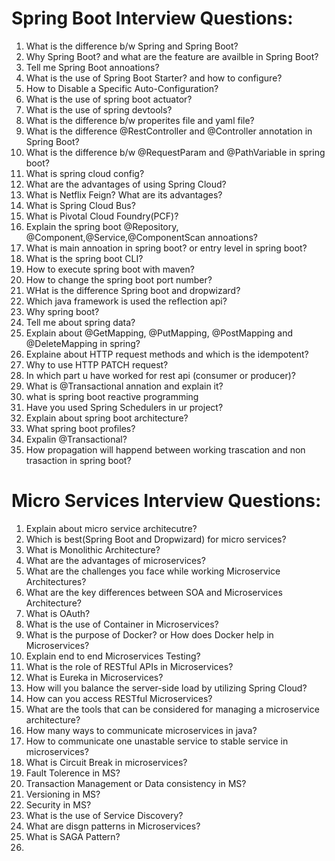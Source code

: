 # Spring Boot Interview Questions:

1. What is the difference b/w Spring and Spring Boot?
2. Why Spring Boot? and what are the feature are availble in Spring Boot?
3. Tell me Spring Boot annoations?
4. What is the use of Spring Boot Starter? and how to configure?
5. How to Disable a Specific Auto-Configuration?
6. What is the use of spring boot actuator?
7. What is the use of spring devtools?
8. What is the difference b/w properites file and yaml file?
9. What is the difference @RestController and @Controller annotation in Spring Boot?
10. What is the difference b/w @RequestParam and @PathVariable in spring boot?
11. What is spring cloud config?
12. What are the advantages of using Spring Cloud?
13. What is Netflix Feign? What are its advantages?
14. What is Spring Cloud Bus? 
15. What is Pivotal Cloud Foundry(PCF)?
16. Explain the spring boot @Repository, @Component,@Service,@ComponentScan annoations?
17. What is main annoation in spring boot? or entry level in spring boot?
18. What is the spring boot CLI?
19. How to execute spring boot with maven?
20. How to change the spring boot port number?
21. WHat is the difference Spring boot and dropwizard?
22. Which java framework is used the reflection api?
23. Why spring boot?
24. Tell me about spring data?
25. Explain about @GetMapping, @PutMapping, @PostMapping and @DeleteMapping in spring?
26. Explaine about HTTP request methods and which is the idempotent?
27. Why to use HTTP PATCH request?
28. In which part u have worked for rest api (consumer or producer)?
29. What is @Transactional annation and explain it?
30. what is spring boot reactive programming
31. Have you used Spring Schedulers in ur project?
32. Explain about spring boot architecture?
33. What spring boot profiles?
34. Expalin @Transactional?
35. How propagation will happend between working trascation and non trasaction in spring boot?

# Micro Services Interview Questions:
1. Explain about micro service architecutre?
2. Which is best(Spring Boot and Dropwizard) for micro services?
3. What is Monolithic Architecture?
4. What are the advantages of microservices?
5. What are the challenges you face while working Microservice Architectures?
6. What are the key differences between SOA and Microservices Architecture?
7. What is OAuth?
8. What is the use of Container in Microservices?
9. What is the purpose of Docker? or How does Docker help in Microservices?
10. Explain end to end Microservices Testing?
11. What is the role of RESTful APIs in Microservices?
12. What is Eureka in Microservices?
13. How will you balance the server-side load by utilizing Spring Cloud?
14. How can you access RESTful Microservices?
15. What are the tools that can be considered for managing a microservice architecture?
16. How many ways to communicate microservices in java?
17. How to communicate one unastable service to stable service in microservices?
18. What is Circuit Break in microservices?
19. Fault Tolerence in MS?
20. Transaction Management or Data consistency in MS?
21. Versioning in MS?
22. Security in MS?
23. What is the use of Service Discovery?
24. What are disgn patterns in Microservices?
25. What is SAGA Pattern?
26. 


